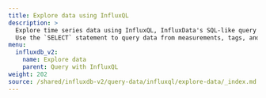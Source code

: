 ```yaml
---
title: Explore data using InfluxQL
description: >
  Explore time series data using InfluxQL, InfluxData's SQL-like query language.
  Use the `SELECT` statement to query data from measurements, tags, and fields.
menu:
  influxdb_v2:
    name: Explore data
    parent: Query with InfluxQL
weight: 202
source: /shared/influxdb-v2/query-data/influxql/explore-data/_index.md
---
```


<!-- The content for this file is located at
// SOURCE content/shared/influxdb-v2/query-data/influxql/explore-data/_index.md -->
